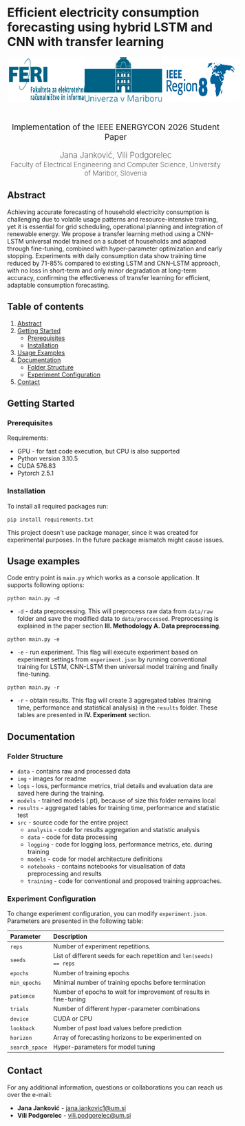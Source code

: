 # Efficient electricity consumption forecasting using hybrid LSTM and CNN with transfer learning

<div  style="display: flex; justify-content: center;">
<div style="display: flex; justify-content: space-between; margin-bottom: 30px; width: 600px">
<img src="img/logo-feri.svg" style="width: 180px">
<img src="img/univerza.png" style="width: 180px">
<img src="img/IEEE-Region-8-Logo.png" style="width: 180px">
</div>
</div>

<p style="text-align: center; font-size: 14pt; font-weight:400; margin-bottom: 5px">Implementation of the IEEE ENERGYCON 2026 Student Paper</p>
<p style="text-align: center; font-size: 14pt; font-weight:200; margin-bottom: 0px">Jana Janković, Vili Podgorelec</p>
<p style="text-align: center; font-size: 12pt; font-weight:200; margin-top: 0px">Faculty of Electrical Engineering and Computer Science, University of Maribor, Slovenia</p>

## Abstract

Achieving accurate forecasting of household electricity consumption is challenging due to volatile usage patterns and resource-intensive training, yet it is essential for grid scheduling, operational planning and integration of renewable energy. We propose a transfer learning method using a CNN–LSTM universal model trained on a subset of households and adapted through fine-tuning, combined with hyper-parameter optimization and early stopping. Experiments with daily consumption data show training time reduced by 71-85% compared to existing LSTM and CNN–LSTM approach, with no loss in short-term and only minor degradation at long-term accuracy, confirming the effectiveness of transfer learning for efficient, adaptable consumption forecasting.

## Table of contents

1. [Abstract](#abstract)
2. [Getting Started](#getting-started)
   - [Prerequisites](#prerequisites)
   - [Installation](#installation)
3. [Usage Examples](#usage-examples)
4. [Documentation](#documentation)
   - [Folder Structure](#folder-structure)
   - [Experiment Configuration](#experiment-configuration)
5. [Contact](#contact)

## Getting Started

### Prerequisites

Requirements:

- GPU - for fast code execution, but CPU is also supported
- Python version 3.10.5
- CUDA 576.83
- Pytorch 2.5.1

### Installation

To install all required packages run:

```
pip install requirements.txt
```

This project doesn't use package manager, since it was created for experimental purposes. In the future package mismatch might cause issues.

## Usage examples

Code entry point is `main.py` which works as a console application. It supports following options:

```
python main.py -d
```

- `-d` - data preprocessing. This will preprocess raw data from `data/raw` folder and save the modified data to `data/proccessed`. Preprocessing is explained in the paper section <b>III. Methodology A. Data preprocessing</b>.

```
python main.py -e
```

- `-e` - run experiment. This flag will execute experiment based on experiment settings from `experiment.json` by running conventional training for LSTM, CNN-LSTM then universal model training and finally fine-tuning.

```
python main.py -r
```

- `-r` - obtain results. This flag will create 3 aggregated tables (training time, performance and statistical analysis) in the `results` folder. These tables are presented in <b>IV. Experiment</b> section.

## Documentation

### Folder Structure

- `data` - contains raw and processed data
- `img` - images for readme
- `logs` - loss, performance metrics, trial details and evaluation data are saved here during the training.
- `models` - trained models (.pt), because of size this folder remains local
- `results` - aggregated tables for training time, performance and statistic test
- `src` - source code for the entire project
  - `analysis` - code for results aggregation and statistic analysis
  - `data` - code for data processing
  - `logging` - code for logging loss, performance metrics, etc. during training
  - `models` - code for model architecture definitions
  - `notebooks` - contains notebooks for visualisation of data preprocessing and results
  - `training` - code for conventional and proposed training approaches.

### Experiment Configuration

To change experiment configuration, you can modify `experiment.json`. Parameters are presented in the following table:

| Parameter      | Description                                                          |
| :------------- | :------------------------------------------------------------------- |
| `reps`         | Number of experiment repetitions.                                    |
| `seeds`        | List of different seeds for each repetition and `len(seeds) == reps` |
| `epochs`       | Number of training epochs                                            |
| `min_epochs`   | Minimal number of training epochs before termination                 |
| `patience`     | Number of epochs to wait for improvement of results in fine-tuning   |
| `trials`       | Number of different hyper-parameter combinations                     |
| `device`       | CUDA or CPU                                                          |
| `lookback`     | Number of past load values before prediction                         |
| `horizon`      | Array of forecasting horizons to be experimented on                  |
| `search_space` | Hyper-parameters for model tuning                                    |

## Contact

For any additional information, questions or collaborations you can reach us over the e-mail:

- <b>Jana Janković</b> - [jana.jankovic1@um.si](mailto:jana.jankovic1@um.si)
- <b>Vili Podgorelec</b> - [vili.podgorelec@um.si](mailto:vili.podgorelec@um.si)
